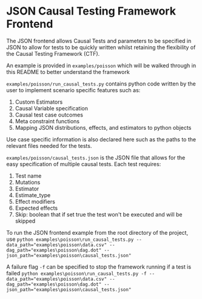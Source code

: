 # JSON Causal Testing Framework Frontend

The JSON frontend allows Causal Tests and parameters to be specified in JSON to allow for tests to be quickly written
whilst retaining the flexibility of the Causal Testing Framework (CTF). 

An example is provided in `examples/poisson` which will be walked through in this README to better understand
the framework

`examples/poisson/run_causal_tests.py` contains python code written by the user to implement scenario specific features
such as:
1. Custom Estimators
2. Causal Variable specification
3. Causal test case outcomes
4. Meta constraint functions
5. Mapping JSON distributions, effects, and estimators to python objects

Use case specific information is also declared here such as the paths to the relevant files needed for the tests.

`examples/poisson/causal_tests.json` is the JSON file that allows for the easy specification of multiple causal tests.
Each test requires:
1. Test name
2. Mutations
3. Estimator
4. Estimate_type
5. Effect modifiers
6. Expected effects
7. Skip: boolean that if set true the test won't be executed and will be skipped

To run the JSON frontend example from the root directory of the project, use 
`python examples\poisson\run_causal_tests.py --data_path="examples\poisson\data.csv" --dag_path="examples\poisson\dag.dot" --json_path="examples\poisson\causal_tests.json"`

A failure flag `-f` can be specified to stop the framework running if a test is failed
`python examples\poisson\run_causal_tests.py -f --data_path="examples\poisson\data.csv" --dag_path="examples\poisson\dag.dot" --json_path="examples\poisson\causal_tests.json"`

